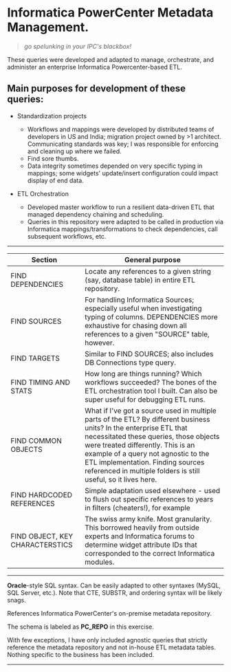 # Informatica PowerCenter Metadata Management.
> _go spelunking in your IPC's blackbox!_

These queries were developed and adapted to manage, orchestrate, and administer an enterprise Informatica Powercenter-based ETL.

## Main purposes for development of these queries:
* Standardization projects
  * Workflows and mappings were developed by distributed teams of developers in US and India; migration project owned by >1 architect. Communicating standards was key; I was responsible for enforcing and cleaning up where we failed. 
  * Find sore thumbs.
  * Data integrity sometimes depended on very specific typing in mappings; some widgets' update/insert configuration could impact display of end data.

* ETL Orchestration
  * Developed master workflow to run a resilient data-driven ETL that managed dependency chaining and scheduling.
  * Queries in this repository were adapted to be called in production via Informatica mappings/transformations to check dependencies, call subsequent workflows, etc.

*******
| Section       | General purpose      |
| ------------- | ------------- |
| FIND DEPENDENCIES | Locate any references to a given string (say, database table) in entire ETL repository. |
| FIND SOURCES| For handling Informatica Sources; especially useful when investigating typing of columns. DEPENDENCIES more exhaustive for chasing down all references to a given "SOURCE" table, however. |
| FIND TARGETS | Similar to FIND SOURCES; also includes DB Connections type query. |
| FIND TIMING AND STATS | How long are things running? Which workflows succeeded? The bones of the ETL orchestration tool I built. Can also be super useful for debugging ETL runs. |
| FIND COMMON OBJECTS | What if I've got a source used in multiple parts of the ETL? By different business units? In the enterprise ETL that necessitated these queries, those objects were treated differently. This is an example of a query not agnostic to the ETL implementation. Finding sources referenced in multiple folders is still useful, so it lives here. |
| FIND HARDCODED REFERENCES | Simple adaptation used elsewhere - used to flush out specific references to years in filters (cheaters!), for example |
| FIND OBJECT, KEY CHARACTERSTICS | The swiss army knife. Most granularity. This borrowed heavily from outside experts and Informatica forums to determine widget attribute IDs that corresponded to the correct Informatica modules. |

*******
**Oracle**-style SQL syntax. Can be easily adapted to other syntaxes (MySQL, SQL Server, etc.). Note that CTE, SUBSTR, and ordering syntax will be likely snags.

References Informatica PowerCenter's on-premise metadata repository.

The schema is labeled as **PC_REPO** in this exercise.

With few exceptions, I have only included agnostic queries that strictly reference the metadata repository and not in-house ETL metadata tables. Nothing specific to the business has been included.

*******

 
